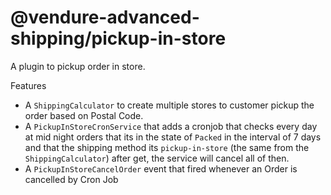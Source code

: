 # @vendure-advanced-shipping/pickup-in-store
A plugin to pickup order in store.

Features 
- A `ShippingCalculator` to create multiple stores to customer pickup the order based on Postal Code.
- A `PickupInStoreCronService` that adds a cronjob that checks every day at  mid night orders that its in the state of `Packed` in the interval of 7 days and that the shipping method its `pickup-in-store` (the same from the `ShippingCalculator`) after get, the service will cancel all of then.
- A `PickupInStoreCancelOrder` event that fired whenever an Order is cancelled by  Cron Job
